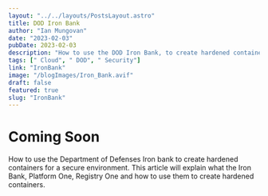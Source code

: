 ```yaml
---
layout: "../../layouts/PostsLayout.astro"
title: DOD Iron Bank
author: "Ian Mungovan"
date: "2023-02-03"
pubDate: 2023-02-03
description: "How to use the DOD Iron Bank, to create hardened containers."
tags: [" Cloud", " DOD", " Security"]
link: "IronBank"
image: "/blogImages/Iron_Bank.avif"
draft: false
featured: true
slug: "IronBank"
---
```


# Coming Soon

How to use the Department of Defenses Iron bank to create hardened containers for a secure environment. This article will explain what the Iron Bank, Platform One, Registry One and how to use them to create hardened containers.
